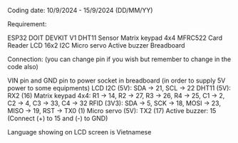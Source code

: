 Coding date: 10/9/2024 - 15/9/2024 (DD/MM/YY)

Requirement:

ESP32 DOIT DEVKIT V1
DHT11 Sensor
Matrix keypad 4x4
MFRC522 Card Reader
LCD 16x2 I2C
Micro servo
Active buzzer
Breadboard

Connection: (you can change pin if you wish but remember to change in the code also)

VIN pin and GND pin to power socket in breadboard (in order to supply 5V power to some equipments)
LCD I2C (5V): SDA -> 21, SCL -> 22
DHT11 (5V): RX2 (16)
Matrix keypad 4x4: R1 -> 14, R2 -> 27, R3 -> 26, R4 -> 25, C1 -> 2, C2 -> 4, C3 -> 33, C4 -> 32
RFID (3V3): SDA -> 5, SCK -> 18, MOSI -> 23, MISO -> 19, RST -> TX0 (1)
Micro servo (5V): TX2 (17)
Active buzzer: 15 (Connect (+) to 15 and (-) to GND)

Language showing on LCD screen is Vietnamese
